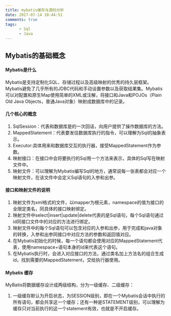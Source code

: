 ```yaml
---
title: mybatis缓存与源码分析
date: 2017-07-14 10:44:51
comments: true
tags:
      - Sql
      - Java
---
```


## Mybatis的基础概念

#### Mybatis是什么

Mybatis是支持定制化SQL、存储过程以及高级映射的优秀的持久层框架。Mybatis避免了几乎所有的JDBC代码和手动设置参数以及获取结果集。Mybatis可以对配置和原生Map使用简单的XML或注解，将接口和Java和POJOs（Plain Old Java Objects，普通Java对象）映射成数据库中的记录。

#### 几个核心的概念
1. SqlSession：代表和数据库是的一次回话，向用户提供了操作数据库的方法。
2. MappedStatement：代表要发往数据库执行的指令，可以理解为Sql的抽象表示。
3. Executor:具体用来和数据库交互的执行器，接受MappedStatement作为参数。
4. 映射接口：在接口中会将要执行的Sql用一个方法来表示，具体的Sql写在映射文件中。
5. 映射文件：可以理解为Mybatis编写Sql的地方，通常说每一张表都会对应一个映射文件，在该文件中会定义Sql语句的入参和出参。


#### 接口和映射文件的说明
1. 映射文件为xml格式的文件，以mapper为根元素，namespace的值为接口的全限定类名，同具体的接口映射绑定。
2. 映射文件中select|insert|update|delete代表的是Sql语句，每个Sql语句通过id同接口文件中的对应的方法进行绑定。
3. 映射文件中的每个Sql语句可以包含对应的入参和出参，用于完成和java对象的转换，入参和出参同接口中对应方法的参数和返回值对应。
4. 在Mybatis初始化的时候，每一个语句都会使用对应的MappedStatement代表，使用namespace+语句本身的id来代表这个语句。
5. 在Mybatis执行时，会进入对应接口的方法，通过类名加上方法名的组合生成id，找到需要的MappedStatement，交给执行器使用。


#### Mybatis 缓存
MyBatis将数据缓存设计成两级结构，分为一级缓存、二级缓存：
1. 一级缓存默认为开启状态，为SESSION级别，即在一个Mybatis会话中执行的所有语句，都会共享这一个缓存；还有一种是STATEMENT级别，可以理解为缓存只对当前执行的这一个statement有效，也就是不开启缓存。
